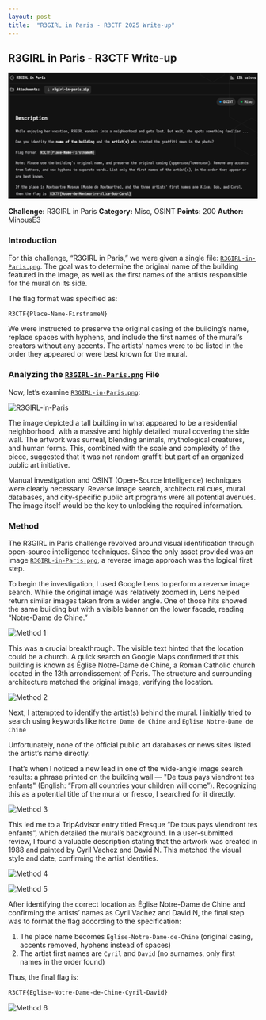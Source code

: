 ```yaml
---
layout: post
title:  "R3GIRL in Paris - R3CTF 2025 Write-up"
---
```

## R3GIRL in Paris - R3CTF Write-up

![Banner](<R3CTF 2025/R3GIRL in Paris/assets/files/r3girl-in-paris/banner.png>)

**Challenge:** R3GIRL in Paris
**Category:** Misc, OSINT
**Points:** 200
**Author:** MinousE3

### Introduction
For this challenge, “R3GIRL in Paris,” we were given a single file: [`R3GIRL-in-Paris.png`](/assets/files/r3girl-in-paris/R3GIRL-in-Paris.png). The goal was to determine the original name of the building featured in the image, as well as the first names of the artists responsible for the mural on its side.

The flag format was specified as: 
```bash 
R3CTF{Place-Name-FirstnameN}
```

We were instructed to preserve the original casing of the building’s name, replace spaces with hyphens, and include the first names of the mural’s creators without any accents. The artists’ names were to be listed in the order they appeared or were best known for the mural.

### Analyzing the [`R3GIRL-in-Paris.png`](/assets/files/r3girl-in-paris/R3GIRL-in-Paris.png) File
Now, let’s examine [`R3GIRL-in-Paris.png`](/assets/files/r3girl-in-paris/R3GIRL-in-Paris.png):

![R3GIRL-in-Paris](/assets/files/r3girl-in-paris/R3GIRL-in-Paris.png)

The image depicted a tall building in what appeared to be a residential neighborhood, with a massive and highly detailed mural covering the side wall. The artwork was surreal, blending animals, mythological creatures, and human forms. This, combined with the scale and complexity of the piece, suggested that it was not random graffiti but part of an organized public art initiative.

Manual investigation and OSINT (Open-Source Intelligence) techniques were clearly necessary. Reverse image search, architectural cues, mural databases, and city-specific public art programs were all potential avenues. The image itself would be the key to unlocking the required information.

### Method
The R3GIRL in Paris challenge revolved around visual identification through open-source intelligence techniques. Since the only asset provided was an image [`R3GIRL-in-Paris.png`](/assets/files/r3girl-in-paris/R3GIRL-in-Paris.png), a reverse image approach was the logical first step.

To begin the investigation, I used Google Lens to perform a reverse image search. While the original image was relatively zoomed in, Lens helped return similar images taken from a wider angle. One of those hits showed the same building but with a visible banner on the lower facade, reading “Notre-Dame de Chine.”

![Method 1](/assets/files/r3girl-in-paris/method-1.png)

This was a crucial breakthrough. The visible text hinted that the location could be a church. A quick search on Google Maps confirmed that this building is known as Église Notre-Dame de Chine, a Roman Catholic church located in the 13th arrondissement of Paris. The structure and surrounding architecture matched the original image, verifying the location.

![Method 2](/assets/files/r3girl-in-paris/method-2.png)

Next, I attempted to identify the artist(s) behind the mural. I initially tried to search using keywords like ```Notre Dame de Chine``` and ```Église Notre-Dame de Chine```

Unfortunately, none of the official public art databases or news sites listed the artist’s name directly.

That’s when I noticed a new lead in one of the wide-angle image search results: a phrase printed on the building wall — "De tous pays viendront tes enfants" (English: “From all countries your children will come”). Recognizing this as a potential title of the mural or fresco, I searched for it directly.

![Method 3](/assets/files/r3girl-in-paris/method-3.png)

This led me to a TripAdvisor entry titled Fresque “De tous pays viendront tes enfants”, which detailed the mural’s background. In a user-submitted review, I found a valuable description stating that the artwork was created in 1988 and painted by Cyril Vachez and David N. This matched the visual style and date, confirming the artist identities.

![Method 4](/assets/files/r3girl-in-paris/method-4.png)

![Method 5](/assets/files/r3girl-in-paris/method-5.png)

After identifying the correct location as Église Notre-Dame de Chine and confirming the artists’ names as Cyril Vachez and David N, the final step was to format the flag according to the specification:
1. The place name becomes ```Eglise-Notre-Dame-de-Chine``` (original casing, accents removed, hyphens instead of spaces)
2. The artist first names are ```Cyril``` and ```David``` (no surnames, only first names in the order found)

Thus, the final flag is:
```bash
R3CTF{Eglise-Notre-Dame-de-Chine-Cyril-David}
```
![Method 6](/assets/files/r3girl-in-paris/method-6.png)
